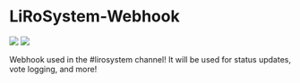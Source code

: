 # LiRoSystem-Webhook

![](https://www.code-inspector.com/project/14889/score/svg)
![](https://www.code-inspector.com/project/14889/status/svg)

Webhook used in the #lirosystem channel! It will be used for status updates, vote logging, and more!
